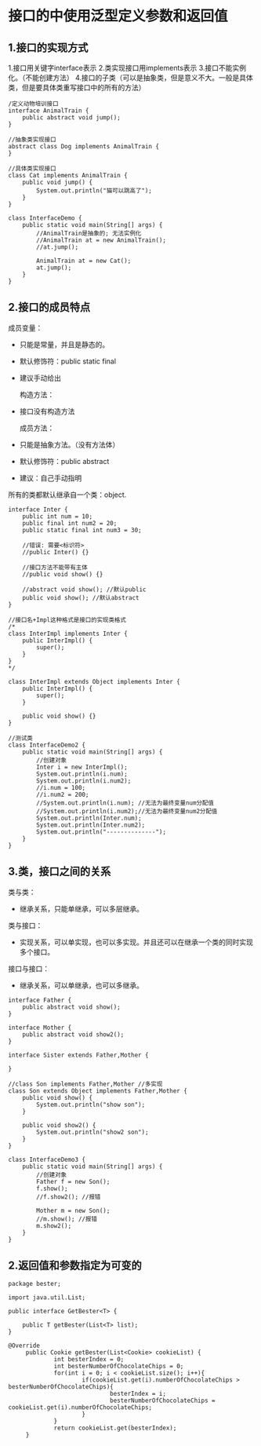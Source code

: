 # 接口的中使用泛型定义参数和返回值

## 1.接口的实现方式

1.接口用关键字interface表示 2.类实现接口用implements表示 3.接口不能实例化。（不能创建方法） 4.接口的子类（可以是抽象类，但是意义不大。一般是具体类，但是要具体类重写接口中的所有的方法）

```text
/定义动物培训接口
interface AnimalTrain {
    public abstract void jump();
}

//抽象类实现接口
abstract class Dog implements AnimalTrain {
}

//具体类实现接口
class Cat implements AnimalTrain {
    public void jump() {
        System.out.println("猫可以跳高了");
    }
}

class InterfaceDemo {
    public static void main(String[] args) {
        //AnimalTrain是抽象的; 无法实例化
        //AnimalTrain at = new AnimalTrain();
        //at.jump();

        AnimalTrain at = new Cat();
        at.jump();
    }
}
```

## 2.接口的成员特点

成员变量：

* 只能是常量，并且是静态的。
* 默认修饰符：public static final
* 建议手动给出

  构造方法：

* 接口没有构造方法

  成员方法：

* 只能是抽象方法。（没有方法体）
* 默认修饰符：public abstract
* 建议：自己手动指明

所有的类都默认继承自一个类：object.

```text
interface Inter {
    public int num = 10;
    public final int num2 = 20;
    public static final int num3 = 30;

    //错误: 需要<标识符>
    //public Inter() {}

    //接口方法不能带有主体
    //public void show() {}

    //abstract void show(); //默认public
    public void show(); //默认abstract
}

//接口名+Impl这种格式是接口的实现类格式
/*
class InterImpl implements Inter {
    public InterImpl() {
        super();
    }
}
*/

class InterImpl extends Object implements Inter {
    public InterImpl() {
        super();
    }

    public void show() {}
}

//测试类
class InterfaceDemo2 {
    public static void main(String[] args) {
        //创建对象
        Inter i = new InterImpl();
        System.out.println(i.num);
        System.out.println(i.num2);
        //i.num = 100;
        //i.num2 = 200;
        //System.out.println(i.num); //无法为最终变量num分配值
        //System.out.println(i.num2);//无法为最终变量num2分配值
        System.out.println(Inter.num);
        System.out.println(Inter.num2);
        System.out.println("--------------");
    }
}
```

## 3.类，接口之间的关系

类与类：

* 继承关系，只能单继承，可以多层继承。

类与接口：

* 实现关系，可以单实现，也可以多实现。并且还可以在继承一个类的同时实现多个接口。

接口与接口：

* 继承关系，可以单继承，也可以多继承。

```text
interface Father {
    public abstract void show();
}

interface Mother {
    public abstract void show2();
}

interface Sister extends Father,Mother {

}

//class Son implements Father,Mother //多实现
class Son extends Object implements Father,Mother {
    public void show() {
        System.out.println("show son");
    }

    public void show2() {
        System.out.println("show2 son");
    }
}

class InterfaceDemo3 {
    public static void main(String[] args) {
        //创建对象
        Father f = new Son();
        f.show();
        //f.show2(); //报错

        Mother m = new Son();
        //m.show(); //报错
        m.show2();
    }
}
```

## 2.返回值和参数指定为可变的

```text
package bester;

import java.util.List;

public interface GetBester<T> {

    public T getBester(List<T> list);
}
```

```text
@Override
     public Cookie getBester(List<Cookie> cookieList) {
             int besterIndex = 0;
             int besterNumberOfChocolateChips = 0;
             for(int i = 0; i < cookieList.size(); i++){
                     if(cookieList.get(i).numberOfChocolateChips > besterNumberOfChocolateChips){
                             besterIndex = i;
                             besterNumberOfChocolateChips = cookieList.get(i).numberOfChocolateChips;
                     }
             }
             return cookieList.get(besterIndex);
     }
```

